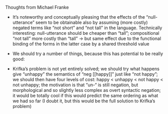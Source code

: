 Thoughts from Michael Franke

- It’s noteworthy and conceptually pleasing that the effects of the “null-utterance” seem to be obtainable also by assuming (more costly) negated terms like “not short” and “not tall” in the language. Technically interesting: null-utterance should be cheaper than “tall”; compositional “not tall” more costly than “tall” -> but same effect due to the functional binding of the forms in the latter case by a shared threshold value

- We should try a number of things, because this has potential to be really good:

- Krifka’s problem is not yet entirely solved; we should try what happens give “unhappy” the semantics of “neg [[happy]]” just like “not happy”; we should then have four levels of cost: happy < unhappy < not happy < not unhappy; the motivation is that “un-“ is still negation, but morphological and so slightly less complex as overt syntactic negation; it would be totally cool if this would predict the same ordering as what we had so far (I doubt it, but this would be the full solution to Krifka’s problem)
